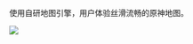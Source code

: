 使用自研地图引擎，用户体验丝滑流畅的原神地图。


![](https://user-images.githubusercontent.com/1709072/218972933-ec409477-4e84-4f01-a178-9ac176508ec0.png)
